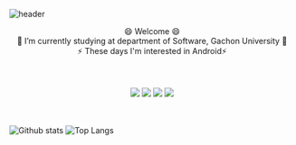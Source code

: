 ![header](https://capsule-render.vercel.app/api?type=waving&color=A9A9A9&height=150&section=header&text=HyoungJin%20Ahn&fontSize=80&fontAlign=60&fontColor=556B2F)
<div align="center"> 
😄 Welcome 😄<br>
🌱 I’m currently studying at department of Software, Gachon University 🌱<br>
 ⚡ These days I'm interested in Android⚡  <br>
  
  
<!--
**Ahnnet/Ahnnet** is a ✨ _special_ ✨ repository because its `README.md` (this file) appears on your GitHub profile. 

Here are some ideas to get you started:

- 🔭 I’m currently working on ...
- 🌱 I’m currently learning ...
- 👯 I’m looking to collaborate on ...
- 🤔 I’m looking for help with ...
- 💬 Ask me about ...
- 📫 How to reach me: ...
- 😄 Pronouns: ...
- ⚡ Fun fact: ...

-->

<br>
<br>  
   
<!-- <a href="https://www.instagram.com/j_1nside" target="_blank"><img src="https://img.shields.io/badge/j_1nside-E4405F?style=flat&logo=Instagram&logoColor=000000"/></a> -->
<br>
 <a href="https://developer.android.com/" target="_blank"><img src="https://img.shields.io/badge/Android-3DDC84?style=flat&logo=Android&logoColor=006600"/></a>
<a href="https://www.java.com/ko/" target="_blank"><img src="https://img.shields.io/badge/Java-yellow?style=flat&logo=Java&logoColor=FFD700"/></a>
<a href="https://kotlinlang.org/" target="_blank"><img src="https://img.shields.io/badge/Kotlin-7F2B7B?style=flat&logo=Kotlin&logoColor=7F52FF"/></a>
<!--  <img src="https://img.shields.io/badge/Android-3DDC84?style=flat&logo=Android&logoColor=white"/>
 <img src="https://img.shields.io/badge/Kotlin-7F52FF?style=flat&logo=Kotlin&logoColor=white"/>
 <a href="https://www.java.com/ko/" target="_blank"><img src="https://img.shields.io/badge/Java-yellow?style=flat&logo=Java&logoColor=FFD700"/></a> -->
 <img src="https://img.shields.io/badge/Firebase-FFCA28?style=flat&logo=Firebase&logoColor=orange"/>
</div>

<br>
<br>

![Github stats](https://github-readme-stats.vercel.app/api?username=Ahnnet&show_icons=true&theme=radical)
![Top Langs](https://github-readme-stats.vercel.app/api/top-langs/?username=Ahnnet&langs_count=10&layout=compact&theme=dark)

